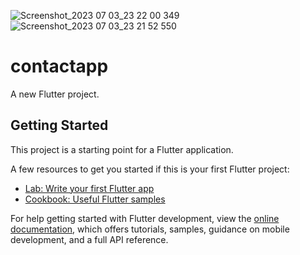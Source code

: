 ![Screenshot_2023 07 03_23 22 00 349](https://github.com/kazishamim71/contactapp/assets/120647540/c5b444d8-37ee-495e-afd8-fc3323b9bb13)
![Screenshot_2023 07 03_23 21 52 550](https://github.com/kazishamim71/contactapp/assets/120647540/92ab664c-f83e-46cb-8059-831ff2093169)
# contactapp

A new Flutter project.

## Getting Started

This project is a starting point for a Flutter application.

A few resources to get you started if this is your first Flutter project:

- [Lab: Write your first Flutter app](https://docs.flutter.dev/get-started/codelab)
- [Cookbook: Useful Flutter samples](https://docs.flutter.dev/cookbook)

For help getting started with Flutter development, view the
[online documentation](https://docs.flutter.dev/), which offers tutorials,
samples, guidance on mobile development, and a full API reference.
